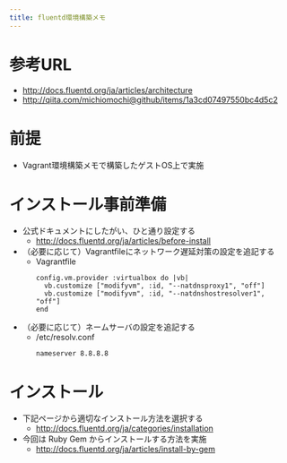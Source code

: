 ```yaml
---
title: fluentd環境構築メモ
---
```


参考URL
=======

- http://docs.fluentd.org/ja/articles/architecture
- http://qiita.com/michiomochi@github/items/1a3cd07497550bc4d5c2


前提
====

- Vagrant環境構築メモで構築したゲストOS上で実施


インストール事前準備
====================

- 公式ドキュメントにしたがい、ひと通り設定する
  - http://docs.fluentd.org/ja/articles/before-install
  <!--
  - （補足）NTPの設定
    - http://qiita.com/michiomochi@github/items/1a3cd07497550bc4d5c2
    - インストール
 	 - yum install -y ntp
    - /etc/ntp.conf
    - cp -p /usr/share/zoneinfo/Japan /etc/localtime
    - ntpdate ntp.nict.jp → 失敗
    - /etc/rc.d/init.d/ntpd start
    - chkconfig ntpd on
  -->
- （必要に応じて）Vagrantfileにネットワーク遅延対策の設定を追記する
  - Vagrantfile
    ```
    config.vm.provider :virtualbox do |vb|
      vb.customize ["modifyvm", :id, "--natdnsproxy1", "off"]
      vb.customize ["modifyvm", :id, "--natdnshostresolver1", "off"]
    end
    ```
- （必要に応じて）ネームサーバの設定を追記する
  - /etc/resolv.conf
    ```
    nameserver 8.8.8.8
    ```


インストール
============

- 下記ページから適切なインストール方法を選択する
  - http://docs.fluentd.org/ja/categories/installation
- 今回は Ruby Gem からインストールする方法を実施
  - http://docs.fluentd.org/ja/articles/install-by-gem
